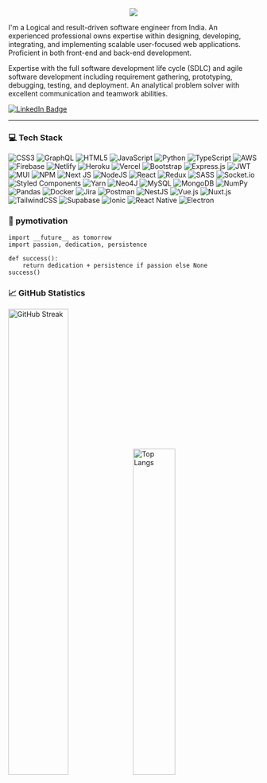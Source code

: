 <div align=center>
<a href="https://git.io/typing-svg"><img src="https://readme-typing-svg.demolab.com?font=Source+Code+Pro&amp;size=25&amp;duration=1000&amp;pause=1000&amp;color=02D400&amp;width=350&amp;lines=%3C+Hello%2C+World!%2F%3E;%3C+Namaste%2C+World!%2F%3E;%3C+Bonjour%2C+World!%2F%3E;%3C+Hola%2C+World!%2F%3E;%3C+Ciao%2C+World!%2F%3E;%3C+Kon&#39;nichiwa%2C+World!%2F%3E;%3C+N%C4%AD+h%C4%83o%2C+World!%2F%3E">
</a>
</div>
<p>
I'm a Logical and result-driven software engineer from India. An experienced professional owns expertise within designing, developing, integrating, and implementing scalable user-focused web applications. Proficient in both front-end and back-end development.
</p>
<p>
Expertise with the full software development life cycle (SDLC) and agile software development including requirement gathering, prototyping, debugging, testing, and deployment. An analytical problem solver with excellent communication and teamwork abilities.
</p>

[![LinkedIn Badge](https://img.shields.io/badge/LinkedIn-Profile-informational?style=flat&logo=linkedin&logoColor=white&color=0D76A8)](https://www.linkedin.com/in/vachhani-nirav-aa9a6468/)

<hr>

### 💻 Tech Stack
<p><img src="https://img.shields.io/badge/css3-%231572B6.svg?style=flat&amp;logo=css3&amp;logoColor=white" alt="CSS3"> <img src="https://img.shields.io/badge/-GraphQL-E10098?style=flat&amp;logo=graphql&amp;logoColor=white" alt="GraphQL"> <img src="https://img.shields.io/badge/html5-%23E34F26.svg?style=flat&amp;logo=html5&amp;logoColor=white" alt="HTML5"> <img src="https://img.shields.io/badge/javascript-%23323330.svg?style=flat&amp;logo=javascript&amp;logoColor=%23F7DF1E" alt="JavaScript"> <img src="https://img.shields.io/badge/python-3670A0?style=flat&amp;logo=python&amp;logoColor=ffdd54" alt="Python"> <img src="https://img.shields.io/badge/typescript-%23007ACC.svg?style=flat&amp;logo=typescript&amp;logoColor=white" alt="TypeScript"> <img src="https://img.shields.io/badge/AWS-%23FF9900.svg?style=flat&amp;logo=amazon-aws&amp;logoColor=white" alt="AWS"> <img src="https://img.shields.io/badge/firebase-%23039BE5.svg?style=flat&amp;logo=firebase" alt="Firebase"> <img src="https://img.shields.io/badge/netlify-%23000000.svg?style=flat&amp;logo=netlify&amp;logoColor=#00C7B7" alt="Netlify"> <img src="https://img.shields.io/badge/heroku-%23430098.svg?style=flat&amp;logo=heroku&amp;logoColor=white" alt="Heroku"> <img src="https://img.shields.io/badge/vercel-%23000000.svg?style=flat&amp;logo=vercel&amp;logoColor=white" alt="Vercel"> <img src="https://img.shields.io/badge/bootstrap-%23563D7C.svg?style=flat&amp;logo=bootstrap&amp;logoColor=white" alt="Bootstrap"> <img src="https://img.shields.io/badge/express.js-%23404d59.svg?style=flat&amp;logo=express&amp;logoColor=%2361DAFB" alt="Express.js"> <img src="https://img.shields.io/badge/JWT-black?style=flat&amp;logo=JSON%20web%20tokens" alt="JWT"> <img src="https://img.shields.io/badge/MUI-%230081CB.svg?style=flat&amp;logo=material-ui&amp;logoColor=white" alt="MUI"> <img src="https://img.shields.io/badge/NPM-%23000000.svg?style=flat&amp;logo=npm&amp;logoColor=white" alt="NPM"> <img src="https://img.shields.io/badge/Next-black?style=flat&amp;logo=next.js&amp;logoColor=white" alt="Next JS"> <img src="https://img.shields.io/badge/node.js-6DA55F?style=flat&amp;logo=node.js&amp;logoColor=white" alt="NodeJS"> <img src="https://img.shields.io/badge/react-%2320232a.svg?style=flat&amp;logo=react&amp;logoColor=%2361DAFB" alt="React"> <img src="https://img.shields.io/badge/redux-%23593d88.svg?style=flat&amp;logo=redux&amp;logoColor=white" alt="Redux"> <img src="https://img.shields.io/badge/SASS-hotpink.svg?style=flat&amp;logo=SASS&amp;logoColor=white" alt="SASS"> <img src="https://img.shields.io/badge/Socket.io-black?style=flat&amp;logo=socket.io&amp;badgeColor=010101" alt="Socket.io"> <img src="https://img.shields.io/badge/styled--components-DB7093?style=flat&amp;logo=styled-components&amp;logoColor=white" alt="Styled Components"> <img src="https://img.shields.io/badge/yarn-%232C8EBB.svg?style=flat&amp;logo=yarn&amp;logoColor=white" alt="Yarn">     <img src="https://img.shields.io/badge/Neo4j-008CC1?style=flat&amp;logo=neo4j&amp;logoColor=white" alt="Neo4J"> <img src="https://img.shields.io/badge/mysql-%2300f.svg?style=flat&amp;logo=mysql&amp;logoColor=white" alt="MySQL"> <img src="https://img.shields.io/badge/MongoDB-%234ea94b.svg?style=flat&amp;logo=mongodb&amp;logoColor=white" alt="MongoDB"> <img src="https://img.shields.io/badge/numpy-%23013243.svg?style=flat&amp;logo=numpy&amp;logoColor=white" alt="NumPy"> <img src="https://img.shields.io/badge/pandas-%23150458.svg?style=flat&amp;logo=pandas&amp;logoColor=white" alt="Pandas"> <img src="https://img.shields.io/badge/docker-%230db7ed.svg?style=flat&amp;logo=docker&amp;logoColor=white" alt="Docker"> <img src="https://img.shields.io/badge/jira-%230A0FFF.svg?style=flat&amp;logo=jira&amp;logoColor=white" alt="Jira"> <img src="https://img.shields.io/badge/Postman-FF6C37?style=flat&amp;logo=postman&amp;logoColor=white" alt="Postman"> <img src="https://img.shields.io/badge/nestjs-%23E0234E.svg?style=flat&logo=nestjs&logoColor=white" alt="NestJS">
<img src="https://img.shields.io/badge/vue.js-%2335495e.svg?style=flat&logo=vuedotjs&logoColor=%234FC08D" alt="Vue.js">
<img src="https://img.shields.io/badge/Nuxt-002E3B?style=flat&logo=nuxt.js&logoColor=#00DC82" alt="Nuxt.js">
<img src="https://img.shields.io/badge/tailwindcss-%2338B2AC.svg?style=flat&logo=tailwind-css&logoColor=white" alt="TailwindCSS">
<img src="https://img.shields.io/badge/Supabase-3ECF8E?style=flat&logo=supabase&logoColor=white" alt="Supabase">
<img src="https://img.shields.io/badge/Ionic-%233880FF.svg?style=flat&logo=Ionic&logoColor=white" alt="Ionic"> 
<img src="https://img.shields.io/badge/react_native-%2320232a.svg?style=flat&logo=react&logoColor=%2361DAFB" alt="React Native">
<img src="https://img.shields.io/badge/Electron-191970?style=flat&logo=Electron&logoColor=white" alt="Electron">
</p>

### 🐍 pymotivation
```python3
import __future__ as tomorrow
import passion, dedication, persistence

def success():
    return dedication + persistence if passion else None
success()
```

### 📈 GitHub Statistics
<div>
<span>
<a href="https://git.io/streak-stats"><img width=49% src="https://github-readme-streak-stats.herokuapp.com/?user=vachhaninirav&theme=github-dark" alt="GitHub Streak"></a>
<span/>
<span>
<a href="https://github.com/vachhaninirav"><img width=41% src="https://github-readme-stats-git-masterrstaa-rickstaa.vercel.app/api/top-langs/?username=vachhaninirav&amp;layout=compact&amp;theme=gotham" alt="Top Langs"></a>
<span/>
<div/>
<br>
<p align=right><img src="https://komarev.com/ghpvc/?username=vachhaninirav-github-username&amp;label=views&color=brightgreen" alt=""></p>
